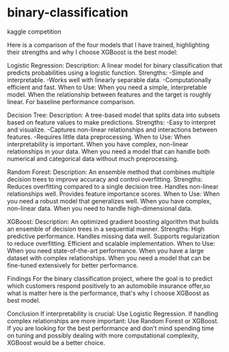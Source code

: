 # binary-classification
kaggle competition 

Here is a comparison of the four models that I have trained, highlighting their strengths and why I choose XGBoost is the best model:

Logistic Regression: Description: A linear model for binary classification that predicts probabilities using a logistic function. Strengths: -Simple and interpretable. -Works well with linearly separable data. -Computationally efficient and fast. When to Use: When you need a simple, interpretable model. When the relationship between features and the target is roughly linear. For baseline performance comparison.

Decision Tree: Description: A tree-based model that splits data into subsets based on feature values to make predictions. Strengths: -Easy to interpret and visualize. -Captures non-linear relationships and interactions between features. -Requires little data preprocessing. When to Use: When interpretability is important. When you have complex, non-linear relationships in your data. When you need a model that can handle both numerical and categorical data without much preprocessing.

Random Forest: Description: An ensemble method that combines multiple decision trees to improve accuracy and control overfitting. Strengths: Reduces overfitting compared to a single decision tree. Handles non-linear relationships well. Provides feature importance scores. When to Use: When you need a robust model that generalizes well. When you have complex, non-linear data. When you need to handle high-dimensional data.

XGBoost: Description: An optimized gradient boosting algorithm that builds an ensemble of decision trees in a sequential manner. Strengths: High predictive performance. Handles missing data well. Supports regularization to reduce overfitting. Efficient and scalable implementation. When to Use: When you need state-of-the-art performance. When you have a large dataset with complex relationships. When you need a model that can be fine-tuned extensively for better performance.

Findings For the binary classification project, where the goal is to predict which customers respond positively to an automobile insurance offer,so what is matter here is the performance, that's why I choose XGBoost as best model.

Conclusion If interpretability is crucial: Use Logistic Regression. If handling complex relationships are more important: Use Random Forest or XGBoost. If you are looking for the best performance and don't mind spending time on tuning and possibly dealing with more computational complexity, XGBoost would be a better choice.
